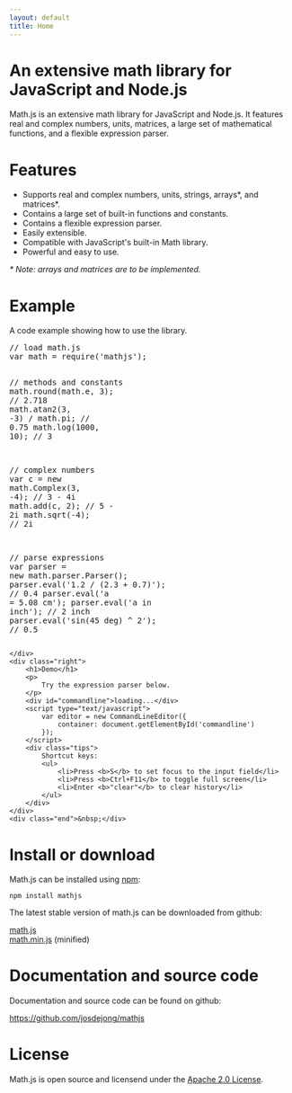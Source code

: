 ```yaml
---
layout: default
title: Home
---
```


# An extensive math library for JavaScript and Node.js

Math.js is an extensive math library for JavaScript and Node.js.
It features real and complex numbers, units, matrices, a large set of
mathematical functions, and a flexible expression parser.


# Features

- Supports real and complex numbers, units, strings, arrays\*, and
  matrices\*.
- Contains a large set of built-in functions and constants.
- Contains a flexible expression parser.
- Easily extensible.
- Compatible with JavaScript's built-in Math library.
- Powerful and easy to use.

*\* Note: arrays and matrices are to be implemented.*

<div class="cols">
    <div class="left">
        <h1>Example</h1>
        <p>
            A code example showing how to use the library.
        </p>
        <pre id="example">
<span class="comment">// load math.js</span>
<span class="keyword">var</span> math = require(<span class="string">'mathjs'</span>);

<span class="comment">// methods and constants</span>
math.round(math.e, <span class="number">3</span>);            <span class="comment">// 2.718</span>
math.atan2(<span class="number">3</span>, <span class="number">-3</span>) / math.pi;      <span class="comment">// 0.75</span>
math.log(<span class="number">1000</span>, <span class="number">10</span>);               <span class="comment">// 3</span>

<span class="comment">// complex numbers</span>
<span class="keyword">var</span> c = <span class="keyword">new</span> math.Complex(<span class="number">3</span>, <span class="number">-4</span>);  <span class="comment">// 3 - 4i</span>
math.add(c, <span class="number">2</span>);                   <span class="comment">// 5 - 2i</span>
math.sqrt(<span class="number">-4</span>);                    <span class="comment">// 2i</span>

<span class="comment">// parse expressions</span>
<span class="keyword">var</span> parser = <span class="keyword">new</span> math.parser.Parser();
parser.eval(<span class="string">'1.2 / (2.3 + 0.7)'</span>); <span class="comment">// 0.4</span>
parser.eval(<span class="string">'a = 5.08 cm'</span>);
parser.eval(<span class="string">'a in inch'</span>);         <span class="comment">// 2 inch</span>
parser.eval(<span class="string">'sin(45 deg) ^ 2'</span>);   <span class="comment">// 0.5</span></pre>

    </div>
    <div class="right">
        <h1>Demo</h1>
        <p>
            Try the expression parser below.
        </p>
        <div id="commandline">loading...</div>
        <script type="text/javascript">
            var editor = new CommandLineEditor({
                container: document.getElementById('commandline')
            });
        </script>
        <div class="tips">
            Shortcut keys:
            <ul>
                <li>Press <b>S</b> to set focus to the input field</li>
                <li>Press <b>Ctrl+F11</b> to toggle full screen</li>
                <li>Enter <b>"clear"</b> to clear history</li>
            </ul>
        </div>
    </div>
    <div class="end">&nbsp;</div>
</div>



# Install or download

Math.js can be installed using [npm](https://npmjs.org/):

    npm install mathjs

The latest stable version of math.js can be downloaded from github:

<p>
    <a href="https://raw.github.com/josdejong/mathjs/master/math.js" target="_blank">math.js</a>
    <br>
    <a href="https://raw.github.com/josdejong/mathjs/master/math.min.js" target="_blank">math.min.js</a> (minified)
</p>

<!-- TODO: create nice download buttons
<button class="download">math.js</button>
-->

# Documentation and source code

Documentation and source code can be found on github:

<p>
    <a href="https://github.com/josdejong/mathjs" target="_blank">https://github.com/josdejong/mathjs</a>
</p>

# License

Math.js is open source and licensend under the
<a href="http://www.apache.org/licenses/LICENSE-2.0" target="_blank">Apache 2.0 License</a>.
